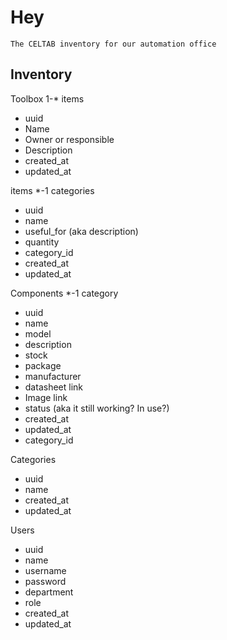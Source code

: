 # Hey
    The CELTAB inventory for our automation office

## Inventory

Toolbox 1-* items
* uuid
* Name
* Owner or responsible
* Description
* created_at
* updated_at

items *-1 categories
* uuid
* name
* useful_for (aka description)
* quantity
* category_id
* created_at
* updated_at

Components *-1 category
* uuid
* name
* model
* description
* stock
* package
* manufacturer
* datasheet link
* Image link
* status (aka it still working? In use?)
* created_at
* updated_at
* category_id

Categories
* uuid
* name
* created_at
* updated_at

Users
* uuid
* name
* username
* password
* department
* role
* created_at
* updated_at
